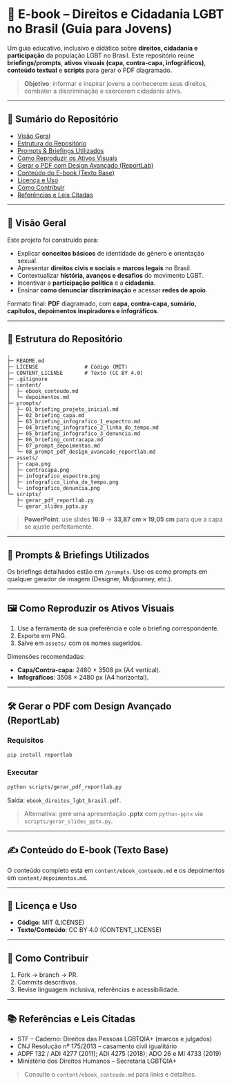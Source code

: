 # 📘 E-book – Direitos e Cidadania LGBT no Brasil (Guia para Jovens)

Um guia educativo, inclusivo e didático sobre **direitos, cidadania e participação** da população LGBT no Brasil. Este repositório reúne **briefings/prompts**, **ativos visuais (capa, contra-capa, infográficos)**, **conteúdo textual** e **scripts** para gerar o PDF diagramado.

> **Objetivo**: informar e inspirar jovens a conhecerem seus direitos, combater a discriminação e exercerem cidadania ativa.

---

## 🔖 Sumário do Repositório

- [Visão Geral](#-visão-geral)
- [Estrutura do Repositório](#-estrutura-do-repositório)
- [Prompts & Briefings Utilizados](#-prompts--briefings-utilizados)
- [Como Reproduzir os Ativos Visuais](#-como-reproduzir-os-ativos-visuais)
- [Gerar o PDF com Design Avançado (ReportLab)](#-gerar-o-pdf-com-design-avançado-reportlab)
- [Conteúdo do E-book (Texto Base)](#-conteúdo-do-e-book-texto-base)
- [Licença e Uso](#-licença-e-uso)
- [Como Contribuir](#-como-contribuir)
- [Referências e Leis Citadas](#-referências-e-leis-citadas)

---

## 🧭 Visão Geral

Este projeto foi construído para:
- Explicar **conceitos básicos** de identidade de gênero e orientação sexual.
- Apresentar **direitos civis e sociais** e **marcos legais** no Brasil.
- Contextualizar **história, avanços e desafios** do movimento LGBT.
- Incentivar a **participação política** e a **cidadania**.
- Ensinar **como denunciar discriminação** e acessar **redes de apoio**.

Formato final: **PDF** diagramado, com **capa, contra-capa, sumário, capítulos, depoimentos inspiradores e infográficos**.

---

## 📁 Estrutura do Repositório

```text
.
├─ README.md
├─ LICENSE               # Código (MIT)
├─ CONTENT_LICENSE       # Texto (CC BY 4.0)
├─ .gitignore
├─ content/
│  ├─ ebook_conteudo.md
│  └─ depoimentos.md
├─ prompts/
│  ├─ 01_briefing_projeto_inicial.md
│  ├─ 02_briefing_capa.md
│  ├─ 03_briefing_infografico_1_espectro.md
│  ├─ 04_briefing_infografico_2_linha_do_tempo.md
│  ├─ 05_briefing_infografico_3_denuncia.md
│  ├─ 06_briefing_contracapa.md
│  ├─ 07_prompt_depoimentos.md
│  └─ 08_prompt_pdf_design_avancado_reportlab.md
├─ assets/
│  ├─ capa.png
│  ├─ contracapa.png
│  ├─ infografico_espectro.png
│  ├─ infografico_linha_do_tempo.png
│  └─ infografico_denuncia.png
└─ scripts/
   ├─ gerar_pdf_reportlab.py
   └─ gerar_slides_pptx.py
```

> **PowerPoint**: use slides **16:9** → **33,87 cm × 19,05 cm** para que a capa se ajuste perfeitamente.

---

## 💬 Prompts & Briefings Utilizados

Os briefings detalhados estão em `/prompts`. Use-os como prompts em qualquer gerador de imagem (Designer, Midjourney, etc.).

---

## 🖼️ Como Reproduzir os Ativos Visuais

1. Use a ferramenta de sua preferência e cole o briefing correspondente.
2. Exporte em PNG.
3. Salve em `assets/` com os nomes sugeridos.

Dimensões recomendadas:
- **Capa/Contra-capa**: 2480 × 3508 px (A4 vertical).
- **Infográficos**: 3508 × 2480 px (A4 horizontal).

---

## 🛠️ Gerar o PDF com Design Avançado (ReportLab)

### Requisitos

```bash
pip install reportlab
```

### Executar

```bash
python scripts/gerar_pdf_reportlab.py
```

Saída: `ebook_direitos_lgbt_brasil.pdf`.

> Alternativa: gere uma apresentação **.pptx** com `python-pptx` via `scripts/gerar_slides_pptx.py`.

---

## ✍️ Conteúdo do E-book (Texto Base)

O conteúdo completo está em `content/ebook_conteudo.md` e os depoimentos em `content/depoimentos.md`.

---

## 📜 Licença e Uso

- **Código**: MIT (LICENSE)
- **Texto/Conteúdo**: CC BY 4.0 (CONTENT_LICENSE)

---

## 🤝 Como Contribuir

1. Fork → branch → PR.
2. Commits descritivos.
3. Revise linguagem inclusiva, referências e acessibilidade.

---

## 📚 Referências e Leis Citadas

- STF – Caderno: Direitos das Pessoas LGBTQIA+ (marcos e julgados)
- CNJ Resolução nº 175/2013 – casamento civil igualitário
- ADPF 132 / ADI 4277 (2011); ADI 4275 (2018); ADO 26 e MI 4733 (2019)
- Ministério dos Direitos Humanos – Secretaria LGBTQIA+

> Consulte o `content/ebook_conteudo.md` para links e detalhes.
